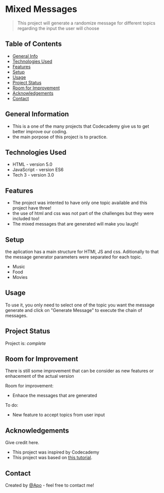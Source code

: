 # Mixed Messages

> This project will generate a randomize message for different topics regarding the input the user will choose

## Table of Contents

* [General Info](#general-information)
* [Technologies Used](#technologies-used)
* [Features](#features)
* [Setup](#setup)
* [Usage](#usage)
* [Project Status](#project-status)
* [Room for Improvement](#room-for-improvement)
* [Acknowledgements](#acknowledgements)
* [Contact](#contact)
<!-- * [License](#license) -->

## General Information

* This is a one of the many projects that Codecademy give us to get better improve our coding.
* the main porpose of this project is to practice.

## Technologies Used

* HTML - version 5.0
* JavaScript - version ES6
* Tech 3 - version 3.0

## Features

* The project was intented to have only one topic available and this project have three!
* the use of html and css was not part of the challenges but they were included too!
* The mixed messages that are generated will make you laugh!

## Setup

the aplication has a main structure for HTMl, JS and css. Aditionally to that the message generator parameters were separated for each topic.

* Music
* Food
* Movies

## Usage

To use it, you only need to select one of the topic you want the message generate and click on "Generate Message" to execute the chain of messages.

## Project Status

Project is: _complete_

## Room for Improvement

There is still some improvement that can be consider as new features or enhacement of the actual version

Room for improvement:

* Enhace the messages that are generated

To do:

* New feature to accept topics from user input

## Acknowledgements

Give credit here.

* This project was inspired by Codecademy
* This project was based on [this tutorial](https://www.codecademy.com/paths/full-stack-engineer-career-path/tracks/fscp-javascript-syntax-portfolio-project/modules/fscp-mixed-messages/kanban_projects/mixed-messages).

## Contact

Created by [@Apo](https://www.flynerd.pl/) - feel free to contact me!
